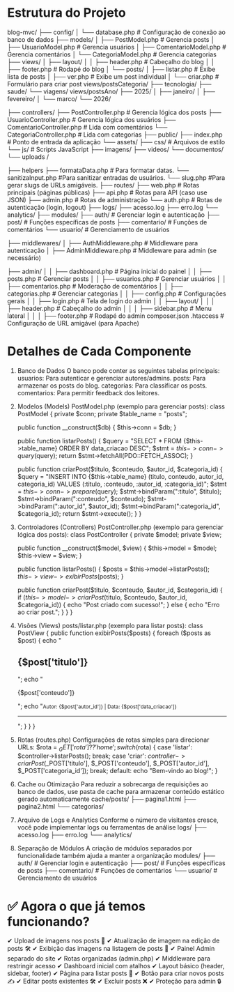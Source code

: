 # Estrutura do Projeto
blog-mvc/
├── config/
│   └── database.php       # Configuração de conexão ao banco de dados
├── models/
│   ├── PostModel.php      # Gerencia posts
│   ├── UsuarioModel.php   # Gerencia usuários
│   ├── ComentarioModel.php # Gerencia comentários
│   └── CategoriaModel.php # Gerencia categorias
├── views/
│   ├── layout/
│   │   ├── header.php      # Cabeçalho do blog
│   │   ├── footer.php      # Rodapé do blog
│   └── posts/
│       ├── listar.php      # Exibe lista de posts
│       ├── ver.php         # Exibe um post individual
│       └── criar.php       # Formulário para criar post
    views/postsCategoria/
        ├── tecnologia/
        ├── saude/
        └── viagens/
    views/postsAno/
        ├── 2025/
        │   ├── janeiro/
        │   ├── fevereiro/
        │   └── marco/
        └── 2026/

├── controllers/
    ├── PostController.php   # Gerencia lógica dos posts
    ├── UsuarioController.php # Gerencia lógica dos usuários
    ├── ComentarioController.php # Lida com comentários
    └── CategoriaController.php # Lida com categorias
├── public/
    ├── index.php            # Ponto de entrada da aplicação
    └── assets/
        ├── css/             # Arquivos de estilo
        └── js/              # Scripts JavaScript
        ├── imagens/
        ├── videos/
        └── documentos/
    └── uploads /
        
├── helpers 
    ├── formataData.php            # Para formatar datas.
    └── sanitizaInput.php          #Para sanitizar entradas de usuários.
    └── slug.php                   #Para gerar slugs de URLs amigáveis.
├── routes/
    ├── web.php          # Rotas principais (páginas públicas)
    ├── api.php          # Rotas para API (caso use JSON)
    ├── admin.php        # Rotas de administração
    └── auth.php         # Rotas de autenticação (login, logout)
├── logs/
    ├── acesso.log
    ├── erro.log
    └── analytics/
├── modules/
    ├── auth/            # Gerenciar login e autenticação
    ├── post/            # Funções específicas de posts
    ├── comentario/      # Funções de comentários
    └── usuario/         # Gerenciamento de usuários

├── middlewares/
│   ├── AuthMiddleware.php   # Middleware para autenticação
│   ├── AdminMiddleware.php  # Middleware para admin (se necessário)

├── admin/
│   │   ├── dashboard.php   # Página inicial do painel
│   │   ├── posts.php       # Gerenciar posts
│   │   ├── usuarios.php    # Gerenciar usuários
│   │   ├── comentarios.php # Moderação de comentários
│   │   ├── categorias.php  # Gerenciar categorias
│   │   ├── config.php      # Configurações gerais
│   │   ├── login.php       # Tela de login do admin
│   │   ├── layout/
│   │   │   ├── header.php  # Cabeçalho do admin
│   │   │   ├── sidebar.php # Menu lateral
│   │   │   ├── footer.php  # Rodapé do admin
composer.json
.htaccess                 # Configuração de URL amigável (para Apache)

# Detalhes de Cada Componente
1. Banco de Dados
O banco pode conter as seguintes tabelas principais:
usuarios: Para autenticar e gerenciar autores/admins.
posts: Para armazenar os posts do blog.
categorias: Para classificar os posts.
comentarios: Para permitir feedback dos leitores.

2. Modelos (Models)
PostModel.php (exemplo para gerenciar posts):
class PostModel {
    private $conn;
    private $table_name = "posts";

    public function __construct($db) {
        $this->conn = $db;
    }

    public function listarPosts() {
        $query = "SELECT * FROM {$this->table_name} ORDER BY data_criacao DESC";
        $stmt = $this->conn->query($query);
        return $stmt->fetchAll(PDO::FETCH_ASSOC);
    }

    public function criarPost($titulo, $conteudo, $autor_id, $categoria_id) {
        $query = "INSERT INTO {$this->table_name} (titulo, conteudo, autor_id, categoria_id) VALUES (:titulo, :conteudo, :autor_id, :categoria_id)";
        $stmt = $this->conn->prepare($query);
        $stmt->bindParam(":titulo", $titulo);
        $stmt->bindParam(":conteudo", $conteudo);
        $stmt->bindParam(":autor_id", $autor_id);
        $stmt->bindParam(":categoria_id", $categoria_id);
        return $stmt->execute();
    }
}
3. Controladores (Controllers)
PostController.php (exemplo para gerenciar lógica dos posts):
class PostController {
    private $model;
    private $view;

    public function __construct($model, $view) {
        $this->model = $model;
        $this->view = $view;
    }

    public function listarPosts() {
        $posts = $this->model->listarPosts();
        $this->view->exibirPosts($posts);
    }

    public function criarPost($titulo, $conteudo, $autor_id, $categoria_id) {
        if ($this->model->criarPost($titulo, $conteudo, $autor_id, $categoria_id)) {
            echo "Post criado com sucesso!";
        } else {
            echo "Erro ao criar post.";
        }
    }
}
4. Visões (Views)
posts/listar.php (exemplo para listar posts):
class PostView {
    public function exibirPosts($posts) {
        foreach ($posts as $post) {
            echo "<h2>{$post['titulo']}</h2>";
            echo "<p>{$post['conteudo']}</p>";
            echo "<small>Autor: {$post['autor_id']} | Data: {$post['data_criacao']}</small><hr>";
        }
    }
}
5. Rotas (routes.php)
Configurações de rotas simples para direcionar URLs:
$rota = $_GET['rota'] ?? 'home';
switch ($rota) {
    case 'listar':
        $controller->listarPosts();
        break;
    case 'criar':
        $controller->criarPost($_POST['titulo'], $_POST['conteudo'], $_POST['autor_id'], $_POST['categoria_id']);
        break;
    default:
        echo "Bem-vindo ao blog!";
}
6. Cache ou Otimização
Para reduzir a sobrecarga de requisições ao banco de dados, use pasta de cache para armazenar conteúdo estático gerado automaticamente
cache/posts/
├── pagina1.html
├── pagina2.html
└── categorias/
7. Arquivo de Logs e Analytics
Conforme o número de visitantes cresce, você pode implementar logs ou ferramentas de análise
logs/
├── acesso.log
├── erro.log
└── analytics/
8. Separação de Módulos
A criação de módulos separados por funcionalidade também ajuda a manter a organização
modules/
├── auth/            # Gerenciar login e autenticação
├── post/            # Funções específicas de posts
├── comentario/      # Funções de comentários
└── usuario/         # Gerenciamento de usuários
# ✅ Agora o que já temos funcionando?

✔ Upload de imagens nos posts 📸
✔ Atualização de imagem na edição de posts 🛠
✔ Exibição das imagens na listagem de posts 👀
✔ Painel Admin separado do site
✔ Rotas organizadas (admin.php)
✔ Middleware para restringir acesso
✔ Dashboard inicial com atalhos
✔ Layout básico (header, sidebar, footer)
✔ Página para listar posts 📌
✔ Botão para criar novos posts ✍
✔ Editar posts existentes 🛠
✔ Excluir posts ❌
✔ Proteção para admin 🔒